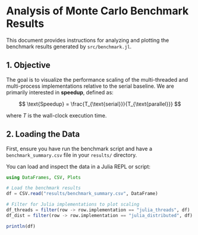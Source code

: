 # Analysis of Monte Carlo Benchmark Results

This document provides instructions for analyzing and plotting the benchmark results generated by `src/benchmark.jl`.

## 1. Objective

The goal is to visualize the performance scaling of the multi-threaded and multi-process implementations relative to the serial baseline. We are primarily interested in **speedup**, defined as:

$$ \text{Speedup} = \frac{T_{\text{serial}}}{T_{\text{parallel}}} $$

where $T$ is the wall-clock execution time.

## 2. Loading the Data

First, ensure you have run the benchmark script and have a `benchmark_summary.csv` file in your `results/` directory.

You can load and inspect the data in a Julia REPL or script:

```julia
using DataFrames, CSV, Plots

# Load the benchmark results
df = CSV.read("results/benchmark_summary.csv", DataFrame)

# Filter for Julia implementations to plot scaling
df_threads = filter(row -> row.implementation == "julia_threads", df)
df_dist = filter(row -> row.implementation == "julia_distributed", df)

println(df)